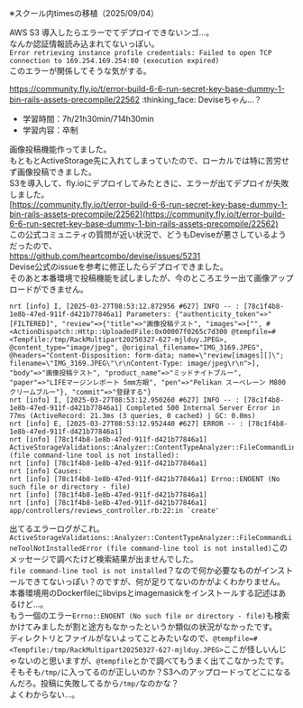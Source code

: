 ※スクール内timesの移植（2025/09/04）

AWS S3 導入したらエラーでてデプロイできないンゴ…。  
なんか認証情報読み込まれてないっぽい。  
`Error retrieving instance profile credentials: Failed to open TCP connection to 169.254.169.254:80 (execution expired)`  
このエラーが関係してそうな気がする。

https://community.fly.io/t/error-build-6-6-run-secret-key-base-dummy-1-bin-rails-assets-precompile/22562
 :thinking_face: Deviseちゃん…？

 - 学習時間：7h/21h30min/714h30min
- 学習内容：卒制

画像投稿機能作ってました。  
もともとActiveStorage先に入れてしまっていたので、ローカルでは特に苦労せず画像投稿できました。  
S3を導入して、fly.ioにデプロイしてみたときに、エラーが出てデプロイが失敗しました。  
[https://community.fly.io/t/error-build-6-6-run-secret-key-base-dummy-1-bin-rails-assets-precompile/22562](https://community.fly.io/t/error-build-6-6-run-secret-key-base-dummy-1-bin-rails-assets-precompile/22562)  
この公式コミュニティの質問が近い状況で、どうもDeviseが悪さしているようだったので、  
https://github.com/heartcombo/devise/issues/5231  
Devise公式のissueを参考に修正したらデプロイできました。  
そのあと本番環境で投稿機能を試しましたが、今のところエラー出て画像アップロードができません。
```
nrt [info] I, [2025-03-27T08:53:12.872956 #627] INFO -- : [78c1f4b8-1e8b-47ed-911f-d421b77846a1] Parameters: {"authenticity_token"=>"[FILTERED]", "review"=>{"title"=>"画像投稿テスト", "images"=>["", #<ActionDispatch::Http::UploadedFile:0x00007f0265c7d300 @tempfile=#<Tempfile:/tmp/RackMultipart20250327-627-mjlduy.JPEG>, @content_type="image/jpeg", @original_filename="IMG_3169.JPEG", @headers="Content-Disposition: form-data; name=\"review[images][]\"; filename=\"IMG_3169.JPEG\"\r\nContent-Type: image/jpeg\r\n">], "body"=>"画像投稿テスト", "product_name"=>"ミッドナイトブルー", "paper"=>"LIFEマージンレポート 5mm方眼", "pen"=>"Pelikan スーベレーン M800 クリームブルー"}, "commit"=>"登録する"}
nrt [info] I, [2025-03-27T08:53:12.950260 #627] INFO -- : [78c1f4b8-1e8b-47ed-911f-d421b77846a1] Completed 500 Internal Server Error in 77ms (ActiveRecord: 21.3ms (3 queries, 0 cached) | GC: 0.0ms)
nrt [info] E, [2025-03-27T08:53:12.952440 #627] ERROR -- : [78c1f4b8-1e8b-47ed-911f-d421b77846a1]
nrt [info] [78c1f4b8-1e8b-47ed-911f-d421b77846a1] ActiveStorageValidations::Analyzer::ContentTypeAnalyzer::FileCommandLineToolNotInstalledError (file command-line tool is not installed):
nrt [info] [78c1f4b8-1e8b-47ed-911f-d421b77846a1]
nrt [info] Causes:
nrt [info] [78c1f4b8-1e8b-47ed-911f-d421b77846a1] Errno::ENOENT (No such file or directory - file)
nrt [info] [78c1f4b8-1e8b-47ed-911f-d421b77846a1]
nrt [info] [78c1f4b8-1e8b-47ed-911f-d421b77846a1] app/controllers/reviews_controller.rb:22:in `create'
```
出てるエラーログがこれ。  
`ActiveStorageValidations::Analyzer::ContentTypeAnalyzer::FileCommandLineToolNotInstalledError (file command-line tool is not installed)`このメッセージで調べたけど検索結果が出ませんでした。  
`file command-line tool is not installed`？なので何か必要なものがインストールできてないっぽい？のですが、何が足りてないのかがよくわかりません。  
本番環境用のDockerfileにlibvipsとimagemasickをインストールする記述はあるけど…。  
もう一個のエラー`Errno::ENOENT (No such file or directory - file)`も検索かけてみましたが割と途方もなかったというか類似の状況がなかったです。  
ディレクトリとファイルがないよってことみたいなので、`@tempfile=#<Tempfile:/tmp/RackMultipart20250327-627-mjlduy.JPEG>`ここが怪しいんじゃないのと思いますが、`@tempfile`とかで調べてもうまく出てこなかったです。  
そもそも`/tmp/`に入ってるのが正しいのか？S3へのアップロードってどこになるんだろ。投稿に失敗してるから`/tmp/`なのかな？  
よくわからない…。
